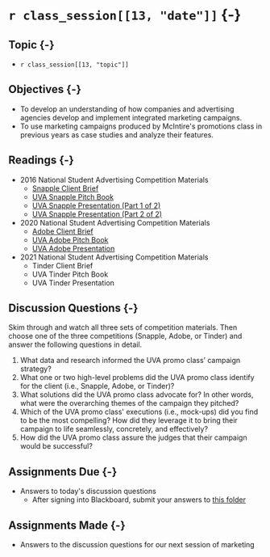 # `r class_session[[13, "date"]]` {-}

## Topic {-}

- `r class_session[[13, "topic"]]`

## Objectives {-}

- To develop an understanding of how companies and advertising agencies develop
and implement integrated marketing campaigns.
- To use marketing campaigns produced by McIntire's promotions class in
previous years as case studies and analyze their features.

## Readings {-}

- 2016 National Student Advertising Competition Materials  
    - [Snapple Client Brief][]  
    - [UVA Snapple Pitch Book][]  
    - [UVA Snapple Presentation (Part 1 of 2)][]  
    - [UVA Snapple Presentation (Part 2 of 2)][]  
- 2020 National Student Advertising Competition Materials  
    - [Adobe Client Brief][]  
    - [UVA Adobe Pitch Book][]  
    - [UVA Adobe Presentation][]  
- 2021 National Student Advertising Competition Materials  
    - Tinder Client Brief  
    - UVA Tinder Pitch Book  
    - UVA Tinder Presentation  

## Discussion Questions {-}
Skim through and watch all three sets of competition materials. Then choose one
of the three competitions (Snapple, Adobe, or Tinder) and answer the following
questions in detail.

1. What data and research informed the UVA promo class’ campaign strategy?  
2. What one or two high-level problems did the UVA promo class identify for the
client (i.e., Snapple, Adobe, or Tinder)?  
3. What solutions did the UVA promo class advocate for? In other words, what
were the overarching themes of the campaign they pitched?  
4. Which of the UVA promo class' executions  (i.e., mock-ups) did you find to be
the most compelling? How did they leverage it to bring their campaign to life
seamlessly, concretely, and effectively?  
5. How did the UVA promo class assure the judges that their campaign would be
successful?  

## Assignments Due {-}

- Answers to today's discussion questions
    - After signing into Blackboard, submit your answers to [this
    folder][discussion-questions-submission-13]

## Assignments Made {-}

- Answers to the discussion questions for our next session of marketing

[Snapple Client Brief]: https://blackboard.comm.virginia.edu/bbcswebdav/pid-191671-dt-content-rid-1788023_1/xid-1788023_1
[UVA Snapple Pitch Book]: https://blackboard.comm.virginia.edu/bbcswebdav/pid-191676-dt-content-rid-1788026_1/xid-1788026_1
[UVA Snapple Presentation (Part 1 of 2)]: https://video.comm.virginia.edu/media/Snapple+Presentation+%28Part+1+of+2%29/1_kfge3ygt?st=81
[UVA Snapple Presentation (Part 2 of 2)]: https://video.comm.virginia.edu/media/UVA+Snapple+Presentation+%28Part+2+of+2%29/1_kj0lz16j
[Adobe Client Brief]: https://blackboard.comm.virginia.edu/bbcswebdav/pid-191679-dt-content-rid-1788025_1/xid-1788025_1
[UVA Adobe Pitch Book]: https://blackboard.comm.virginia.edu/bbcswebdav/pid-191680-dt-content-rid-1788027_1/xid-1788027_1
[UVA Adobe Presentation]: https://video.comm.virginia.edu/media/UVA+Adobe+Presentation/1_yijvdzoz
[discussion-questions-submission-13]: https://blackboard.comm.virginia.edu/webapps/assignment/uploadAssignment?content_id=_191701_1&course_id=_3493_1